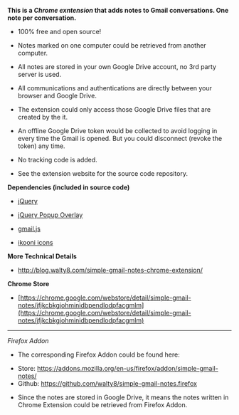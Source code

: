 **This is a _Chrome exntension_ that adds notes to Gmail conversations. One note per conversation.**

- 100% free and open source! 

- Notes marked on one computer could be retrieved from another computer.

- All notes are stored in your own Google Drive account, no 3rd party server is used.
 
- All communications and authentications are directly between your browser and Google Drive.

- The extension could only access those Google Drive files that are created by the it. 

- An offline Google Drive token would be collected to avoid logging in every time the Gmail is opened. But you could disconnect (revoke the token) any time.

- No tracking code is added.

- See the extension website for the source code repository.

**Dependencies (included in source code)**

- [jQuery](https://jquery.com/)

- [jQuery Popup Overlay](https://github.com/vast-engineering/jquery-popup-overlay)

- [gmail.js](https://github.com/KartikTalwar/gmail.js/tree/master)

- [ikooni icons](https://www.iconfinder.com/iconsets/ikooni-outline-free-basic)

**More Technical Details**
 - <http://blog.walty8.com/simple-gmail-notes-chrome-extension/>

**Chrome Store**

- [https://chrome.google.com/webstore/detail/simple-gmail-notes/jfjkcbkgjohminidbpendlodpfacgmlm](https://chrome.google.com/webstore/detail/simple-gmail-notes/jfjkcbkgjohminidbpendlodpfacgmlm)

----

_Firefox Addon_

- The corresponding Firefox Addon could be found here:
 * Store: <https://addons.mozilla.org/en-us/firefox/addon/simple-gmail-notes/>
 * Github: <https://github.com/walty8/simple-gmail-notes.firefox>

- Since the notes are stored in Google Drive, it means the notes written in Chrome Extension could be retrieved from Firefox Addon.
